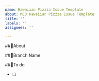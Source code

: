 ```yaml
---
name: Hawaiian Pizzza Issue Template
about: MC3 Hawaiian Pizzza Issue Template
title: ''
labels: ''
assignees: ''

---
```


##🍕About
<!-- 이슈에 대한 설명 작성 -->

##🔨Branch Name
<!-- 브렌치 이름(작업종류/#이슈번호)-->

##📝To do
<!-- 이슈 해당 투두 리스트 -->
- [ ]
